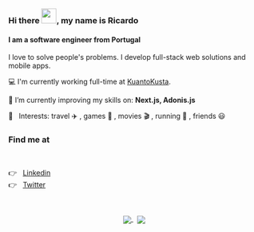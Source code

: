 ### Hi there <img src="https://raw.githubusercontent.com/iampavangandhi/iampavangandhi/master/gifs/Hi.gif" width="30px">, my name is Ricardo
#### I am a software engineer from Portugal
I love to solve people's problems.
I develop full-stack web solutions and mobile apps.

💻  I'm currently working full-time at <a href="https://kuantokusta.pt">KuantoKusta</a>.

🌱  I’m currently improving my skills on: **Next.js, Adonis.js**

💙 &nbsp; Interests: travel ✈️ , games 👾 , movies 🎬 , running 👟 , friends 😃

### Find me at

<br/>

<p align="left">
  👉 &nbsp;
  <a href="https://www.linkedin.com/in/ricardopbarbosa" target="_blank">
    Linkedin
  </a>
  <br/>
  👉  &nbsp;
  <a href="https://twitter.com/Ricard0Barbosa" target="_blank">
    Twitter
  </a>
</p>

<br/>

<p align="center">
  <a href="https://github.com/anuraghazra/github-readme-stats">
    <img
      align="center"
      src="https://github-readme-stats.vercel.app/api/top-langs/?username=RicardoPBarbosa&layout=compact&theme=dracula&hide=html,css"
    />
  </a>&nbsp;
  <a href="https://github.com/anuraghazra/github-readme-stats">
    <img
      align="center"
      src="https://github-readme-stats.vercel.app/api?username=RicardoPBarbosa&show_icons=true&hide=issues,contribs&theme=dracula"
    />
  </a>
</p>
